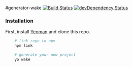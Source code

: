 #generator-wake 
[![Build Status](https://travis-ci.org/colorlight4/generator-wake.svg?branch=master)](https://travis-ci.org/colorlight4/generator-wake) [![devDependency Status](https://david-dm.org/colorlight4/boilerplate/dev-status.svg)](https://david-dm.org/colorlight4/boilerplate#info=devDependencies)

### Installation

First, install [Yeoman](http://yeoman.io) and clone this repo.

```sh
	# link repo to npm
	npm link

	# generate your new project
	yo wake
```
